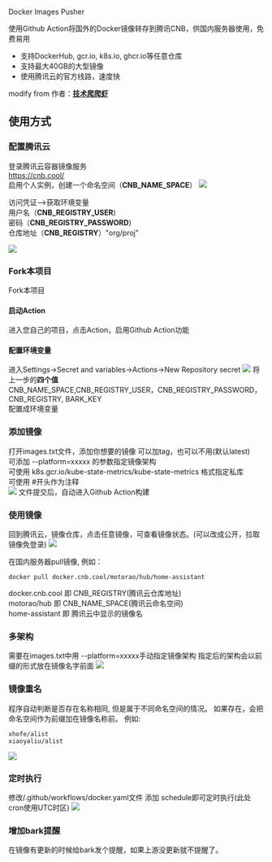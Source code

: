  Docker Images Pusher

使用Github Action将国外的Docker镜像转存到腾讯CNB，供国内服务器使用，免费易用<br>
- 支持DockerHub, gcr.io, k8s.io, ghcr.io等任意仓库<br>
- 支持最大40GB的大型镜像<br>
- 使用腾讯云的官方线路，速度快<br>


modify from 作者：**[技术爬爬虾](https://github.com/tech-shrimp/me)**<br>

## 使用方式


### 配置腾讯云
登录腾讯云容器镜像服务<br>
https://cnb.cool/<br>
启用个人实例，创建一个命名空间（**CNB_NAME_SPACE**）
![](/doc/命名空间.png)

访问凭证–>获取环境变量<br>
用户名（**CNB_REGISTRY_USER**)<br>
密码（**CNB_REGISTRY_PASSWORD**)<br>
仓库地址（**CNB_REGISTRY**）"org/proj" <br>

![](/doc/用户名密码.png)


### Fork本项目
Fork本项目<br>
#### 启动Action
进入您自己的项目，点击Action，启用Github Action功能<br>
#### 配置环境变量
进入Settings->Secret and variables->Actions->New Repository secret
![](doc/配置环境变量.png)
将上一步的**四个值**<br>
CNB_NAME_SPACE,CNB_REGISTRY_USER，CNB_REGISTRY_PASSWORD，CNB_REGISTRY, BARK_KEY<br>
配置成环境变量

### 添加镜像
打开images.txt文件，添加你想要的镜像 
可以加tag，也可以不用(默认latest)<br>
可添加 --platform=xxxxx 的参数指定镜像架构<br>
可使用 k8s.gcr.io/kube-state-metrics/kube-state-metrics 格式指定私库<br>
可使用 #开头作为注释<br>
![](doc/images.png)
文件提交后，自动进入Github Action构建

### 使用镜像
回到腾讯云，镜像仓库，点击任意镜像，可查看镜像状态。(可以改成公开，拉取镜像免登录)
![](doc/开始使用.png)

在国内服务器pull镜像, 例如：<br>
```
docker pull docker.cnb.cool/motorao/hub/home-assistant
```
docker.cnb.cool 即 CNB_REGISTRY(腾讯云仓库地址)<br>
motorao/hub 即 CNB_NAME_SPACE(腾讯云命名空间)<br>
home-assistant 即 腾讯云中显示的镜像名<br>

### 多架构
需要在images.txt中用 --platform=xxxxx手动指定镜像架构
指定后的架构会以前缀的形式放在镜像名字前面
![](doc/多架构.png)

### 镜像重名
程序自动判断是否存在名称相同, 但是属于不同命名空间的情况。
如果存在，会把命名空间作为前缀加在镜像名称前。
例如:
```
xhofe/alist
xiaoyaliu/alist
```
![](doc/镜像重名.png)

### 定时执行
修改/.github/workflows/docker.yaml文件
添加 schedule即可定时执行(此处cron使用UTC时区)
![](doc/定时执行.png)

### 增加bark提醒
在镜像有更新的时候给bark发个提醒，如果上游没更新就不提醒了。
